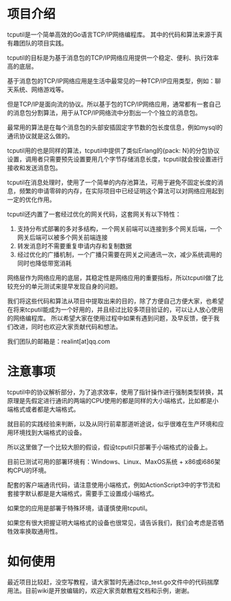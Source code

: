 项目介绍
=======

tcputil是一个简单高效的Go语言TCP/IP网络编程库。
其中的代码和算法来源于真有趣团队的项目实践。

tcputil的目标是为基于消息包的TCP/IP网络应用提供一个稳定、便利、执行效率高的底层。

基于消息包的TCP/IP网络应用是生活中最常见的一种TCP/IP应用类型，例如：聊天系统、网络游戏等。

但是TCP/IP是面向流的协议。所以基于包的TCP/IP网络应用，通常都有一套自己的消息包分割算法，用于从TCP/IP网络流中分割出一个个独立的消息包。

最常用的算法是在每个消息包的头部安插固定字节数的包长度信息，例如mysql的通讯协议就是这么做的。

tcputil用的也是同样的算法，tcputil中提供了类似Erlang的{pack: N}的分包协议设置，调用者只需要预先设置要用几个字节存储消息长度，tcputil就会按设置进行接收和发送消息包。

tcputil在消息处理时，使用了一个简单的内存池算法，可用于避免不固定长度的消息，频繁的申请零碎的内存，在实际项目中已经证明这个算法可以对网络应用起到一定的优化作用。

tcputil还内置了一套经过优化的网关代码，这套网关有以下特性：

1. 支持分布式部署的多对多结构，一个网关前端可以连接到多个网关后端，一个网关后端可以被多个网关前端连接
2. 转发消息时不需要重复申请内存和复制数据
3. 经过优化的广播机制，一个广播只需要在网关之间通讯一次，减少系统调用的同时也降低带宽消耗

网络层作为网络应用的底层，其稳定性是网络应用的重要指标，所以tcputil做了比较充分的单元测试来提早发现自身的问题。

我们将这些代码和算法从项目中提取出来的目的，除了方便自己方便大家，也希望在将来tcputil能成为一个好用的，并且经过比较多项目验证的，可以让人放心使用的网络编程库。
所以希望大家在使用过程中如果有遇到问题，及早反馈，便于我们改进，同时也欢迎大家贡献代码和想法。

我们团队的邮箱是：realint\[at\]qq.com

注意事项
========

tcputil中的协议解析部分，为了追求效率，使用了指针操作进行强制类型转换，其原理是先假定进行通讯的两端的CPU使用的都是同样的大小端格式，比如都是小端格式或者都是大端格式。

就目前的实践经验来判断，以及从同行前辈那道听途说，似乎很难在生产环境和应用环境找到大端格式的设备。

所以这里做了一个比较大胆的假设，假设tcputil只部署于小端格式的设备上。

目前已测试可用的部署环境有：Windows、Linux、MaxOS系统 + x86或i686架构CPU的环境。

配套的客户端通讯代码，请注意使用小端格式，例如ActionScript3中的字节流和套接字默认都是是大端格式，需要手工设置成小端格式。

如果您的应用是部署于特殊环境，请谨慎使用tcputil。

如果您有很大把握证明大端格式的设备也很常见，请告诉我们，我们会考虑是否牺牲效率换取通用性。

如何使用
========

最近项目比较赶，没空写教程，请大家暂时先通过tcp_test.go文件中的代码揣摩用法。目前wiki是开放编辑的，欢迎大家贡献教程文档和示例，谢谢。
